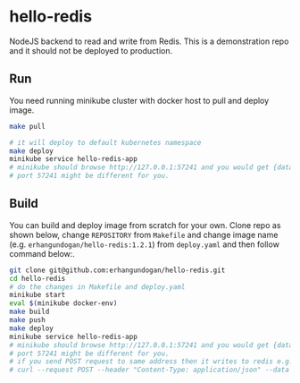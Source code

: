 hello-redis
===========

NodeJS backend to read and write from Redis. This is a demonstration repo and it should not be deployed to production.

## Run

You need running minikube cluster with docker host to pull and deploy image.

```bash
make pull

# it will deploy to default kubernetes namespace
make deploy
minikube service hello-redis-app
# minikube should browse http://127.0.0.1:57241 and you would get {data: null}
# port 57241 might be different for you. 
```

## Build

You can build and deploy image from scratch for your own.
Clone repo as shown below, change `REPOSITORY` from `Makefile` and change image name (e.g. `erhangundogan/hello-redis:1.2.1`) from `deploy.yaml` and then follow command below:.

```bash
git clone git@github.com:erhangundogan/hello-redis.git
cd hello-redis
# do the changes in Makefile and deploy.yaml
minikube start
eval $(minikube docker-env)
make build
make push
make deploy
minikube service hello-redis-app
# minikube should browse http://127.0.0.1:57241 and you would get {data: null}
# port 57241 might be different for you. 
# if you send POST request to same address then it writes to redis e.g.
# curl --request POST --header "Content-Type: application/json" --data '{"value":"foo"}' http://127.0.0.1:57241
```
